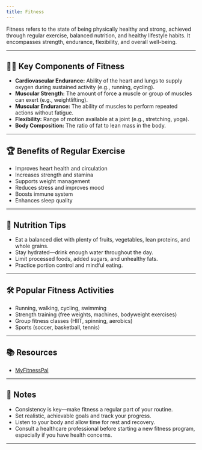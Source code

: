 ```yaml
---
title: Fitness
---
```


Fitness refers to the state of being physically healthy and strong, achieved through regular exercise, balanced nutrition, and healthy lifestyle habits. It encompasses strength, endurance, flexibility, and overall well-being.

---

## 🏋️‍♂️ Key Components of Fitness

- **Cardiovascular Endurance:** Ability of the heart and lungs to supply oxygen during sustained activity (e.g., running, cycling).
- **Muscular Strength:** The amount of force a muscle or group of muscles can exert (e.g., weightlifting).
- **Muscular Endurance:** The ability of muscles to perform repeated actions without fatigue.
- **Flexibility:** Range of motion available at a joint (e.g., stretching, yoga).
- **Body Composition:** The ratio of fat to lean mass in the body.

---

## 🏆 Benefits of Regular Exercise

- Improves heart health and circulation
- Increases strength and stamina
- Supports weight management
- Reduces stress and improves mood
- Boosts immune system
- Enhances sleep quality

---

## 🥗 Nutrition Tips

- Eat a balanced diet with plenty of fruits, vegetables, lean proteins, and whole grains.
- Stay hydrated—drink enough water throughout the day.
- Limit processed foods, added sugars, and unhealthy fats.
- Practice portion control and mindful eating.

---

## 🛠️ Popular Fitness Activities

- Running, walking, cycling, swimming
- Strength training (free weights, machines, bodyweight exercises)
- Group fitness classes (HIIT, spinning, aerobics)
- Sports (soccer, basketball, tennis)

---

## 📚 Resources

- [MyFitnessPal](https://www.myfitnesspal.com/)

---

## 📝 Notes

- Consistency is key—make fitness a regular part of your routine.
- Set realistic, achievable goals and track your progress.
- Listen to your body and allow time for rest and recovery.
- Consult a healthcare professional before starting a new fitness program, especially if you have health concerns.

---
